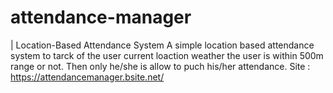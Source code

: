 # attendance-manager
|  Location-Based Attendance System
A simple location based attendance system to tarck of the user current loaction weather the user is within 500m range or not. Then only he/she is allow to puch his/her attendance.
Site : https://attendancemanager.bsite.net/
